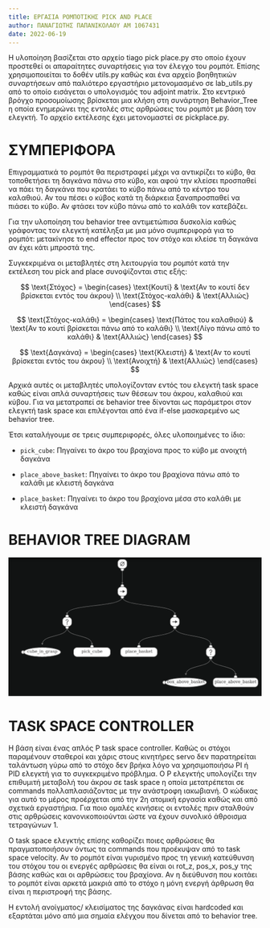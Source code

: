 ```yaml
---
title: ΕΡΓΑΣΙΑ ΡΟΜΠΟΤΙΚΗΣ PICK AND PLACE
author: ΠΑΝΑΓΙΩΤΗΣ ΠΑΠΑΝΙΚΟΛΑΟΥ AM 1067431
date: 2022-06-19
---
```


Η υλοποίηση βασίζεται στο αρχείο tiago pick place.py στο οποίο έχουν προστεθεί 
οι απαραίτητες συναρτήσεις για τον έλεγχο του ρομπότ. Επίσης χρησιμοποιείται 
το δοθέν utils.py καθώς και ένα αρχείο βοηθητικών συναρτήσεων από παλιότερο 
εργαστήριο μετονομασμένο σε lab\_utils.py από το οποίο εισάγεται ο υπολογισμός 
του adjoint matrix. Στο κεντρικό βρόγχο προσομοίωσης βρίσκεται μια κλήση στη 
συνάρτηση Behavior_Tree η οποία ενημερώνει της εντολές στις αρθρώσεις του 
ρομπότ με βάση τον ελεγκτή. To αρχείο εκτέλεσης έχει μετονομαστεί 
σε pickplace.py.


# ΣΥΜΠΕΡΙΦΟΡΑ
Επιγραμματικά το ρομπότ θα περιστραφεί μέχρι να αντικρίζει το κύβο, 
θα τοποθετήσει τη δαγκάνα πάνω στο κύβο, και αφού την κλείσει προσπαθεί να 
πάει τη δαγκάνα που κρατάει το κύβο πάνω από το κέντρο του καλαθιού. Αν 
του πέσει ο κύβος κατά τη διάρκεια ξαναπροσπαθεί να πιάσει το κύβο. Αν φτάσει 
τον κύβο πάνω από το καλάθι τον κατεβάζει.

Για την υλοποίηση του behavior tree αντιμετώπισα δυσκολία καθώς γράφοντας 
τον ελεγκτή κατέληξα με μια μόνο συμπεριφορά για το ρομπότ: μετακίνησε το 
end effector προς τον στόχο και κλείσε τη δαγκάνα αν έχει κάτι μπροστά της.

Συγκεκριμένα οι μεταβλητές στη λειτουργία του ρομπότ κατά την εκτέλεση του pick and place συνοψίζονται στις εξής:

$$
\text{Στόχος} = \begin{cases} \text{Κουτί} & \text{Αν το κουτί δεν βρίσκεται εντός του άκρου} \\ \text{Στόχος-καλάθι} & \text{Αλλιώς} \end{cases}
$$

$$
\text{Στόχος-καλάθι} = \begin{cases} \text{Πάτος του καλαθιού} & \text{Αν το κουτί βρίσκεται πάνω από το καλάθι} \\ \text{Λίγο πάνω από το καλάθι} & \text{Αλλιώς} \end{cases}
$$

$$
\text{Δαγκάνα} = \begin{cases} \text{Κλειστή} & \text{Αν το κουτί βρίσκεται εντός του άκρου} \\ \text{Ανοιχτή} & \text{Αλλιώς} \end{cases}
$$

Αρχικά αυτές οι μεταβλητές υπολογίζονταν εντός του ελεγκτή task space καθώς 
είναι απλά συναρτήσεις των θέσεων του άκρου, καλαθιού και κύβου. Για να 
μετατραπεί σε behavior tree δίνονται ως παράμετροι στον ελεγκτή task space και 
επιλέγονται από ένα if-else μασκαρεμένο ως behavior tree.

Έτσι καταλήγουμε σε τρεις συμπεριφορές, όλες υλοποιημένες το ίδιο: 

- `pick_cube`: Πηγαίνει το άκρο του βραχίονα προς το κύβο με ανοιχτή δαγκάνα

- `place_above_basket`: Πηγαίνει το άκρο του βραχίονα πάνω από το καλάθι με κλειστή δαγκάνα

- `place_basket`: Πηγαίνει το άκρο του βραχίονα μέσα στο καλάθι με κλειστή δαγκάνα

# BEHAVIOR TREE DIAGRAM

![](behavior_tree_graph.png)

# TASK SPACE CONTROLLER
Η βάση είναι ένας απλός P task space controller. Καθώς οι στόχοι παραμένουν 
σταθεροί και χάρις στους κινητήρες servo δεν παρατηρείται ταλάντωση γύρω από 
το στόχο δεν βρήκα λόγο να χρησιμοποιήσω PI ή PID ελεγκτή για το συγκεκριμένο 
πρόβλημα. O P ελεγκτής υπολογίζει την επιθυμιτή μεταβολή του άκρου σε task 
space η οποία μετατρέπεται σε commands πολλαπλασιάζοντας με την ανάστροφη 
ιακωβιανή. Ο κώδικας για αυτό το μέρος προέρχεται από την 2η ατομική εργασία 
καθώς και από σχετικά εργαστήρια. Για ποιο ομαλές κινήσεις οι εντολές πριν σταλθούν στις αρθρώσεις κανονικοποιούνται ώστε να έχουν συνολικό άθροισμα τετραγώνων 1.

Ο task space 
ελεγκτής επίσης καθορίζει ποιες αρθρώσεις θα πραγματοποιήσουν όντως τα 
commands που προέκυψαν από το task space velocity. Αν το ρομπότ είναι 
γυρισμένο προς τη γενική κατεύθυνση του στόχου του οι ενεργές αρθρώσεις θα 
είναι οι rot\_z, pos\_x, pos\_y της βάσης καθώς και οι αρθρώσεις του βραχίονα. 
Αν η διεύθυνση που κοιτάει το ρομπότ είναι αρκετά μακριά από το στόχο η μόνη 
ενεργή άρθρωση θα είναι η περιστροφή της βάσης. 

Η εντολή ανοίγματος/ κλεισίματος της δαγκάνας είναι hardcoded και εξαρτάται 
μόνο από μια σημαία ελέγχου που δίνεται από το behavior tree.
